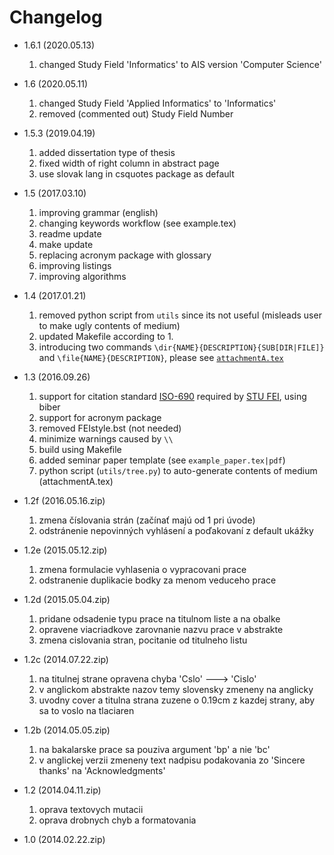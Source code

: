 # Changelog
 - 1.6.1 (2020.05.13)
   1. changed Study Field 'Informatics' to AIS version 'Computer Science'

 - 1.6 (2020.05.11)
   1. changed Study Field 'Applied Informatics' to 'Informatics'
   2. removed (commented out) Study Field Number

 - 1.5.3 (2019.04.19)
   1. added dissertation type of thesis
   2. fixed width of right column in abstract page
   3. use slovak lang in csquotes package as default

 - 1.5 (2017.03.10)
   1. improving grammar (english)
   2. changing keywords workflow (see example.tex)
   3. readme update
   4. make update
   5. replacing acronym package with glossary
   6. improving listings
   7. improving algorithms

 - 1.4 (2017.01.21)
   1. removed python script from `utils` since its not useful (misleads user to make ugly contents of medium)
   2. updated Makefile according to 1.
   3. introducing two commands `\dir{NAME}{DESCRIPTION}{SUB[DIR|FILE]}` and `\file{NAME}{DESCRIPTION}`, please see [`attachmentA.tex`](https://github.com/Kyslik/FEIStyle/blob/master/includes/attachmentA.tex)

 - 1.3 (2016.09.26)
   1. support for citation standard [ISO-690](https://github.com/michal-h21/biblatex-iso690) required by [STU FEI](http://www.fei.stuba.sk/sk/kniznica-fei/vzory-bibliografickych-odkazov-a-citovanie.html?page_id=1756), using biber
   2. support for acronym package
   3. removed FEIstyle.bst (not needed)
   4. minimize warnings caused by `\\`
   5. build using Makefile
   6. added seminar paper template (see `example_paper.tex|pdf`)
   7. python script (`utils/tree.py`) to auto-generate contents of medium (attachmentA.tex)

 - 1.2f (2016.05.16.zip)
   1. zmena číslovania strán (začínať majú od 1 pri úvode)
   2. odstránenie nepovinných vyhlásení a poďakovaní z default ukážky

 - 1.2e (2015.05.12.zip)
   1. zmena formulacie vyhlasenia o vypracovani prace
   2. odstranenie duplikacie bodky za menom veduceho prace

 - 1.2d (2015.05.04.zip)
   1. pridane odsadenie typu prace na titulnom liste a na obalke
   2. opravene viacriadkove zarovnanie nazvu prace v abstrakte
   3. zmena cislovania stran, pocitanie od titulneho listu

 - 1.2c (2014.07.22.zip)
   1. na titulnej strane opravena chyba 'Cslo' ---> 'Cislo'
   2. v anglickom abstrakte nazov temy slovensky zmeneny na anglicky
   3. uvodny cover a titulna strana zuzene o 0.19cm z kazdej strany, aby sa to voslo na tlaciaren

 - 1.2b (2014.05.05.zip)
   1. na bakalarske prace sa pouziva argument 'bp' a nie 'bc'
   2. v anglickej verzii zmeneny text nadpisu podakovania zo 'Sincere thanks' na 'Acknowledgments'
  
 - 1.2 (2014.04.11.zip)
   1. oprava textovych mutacii
   2. oprava drobnych chyb a formatovania
  
 - 1.0 (2014.02.22.zip)
